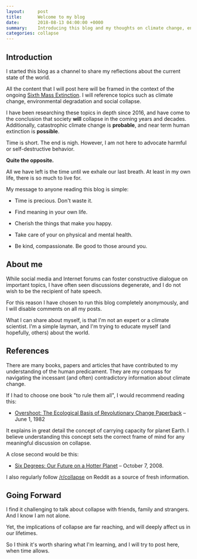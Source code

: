 ```yaml
---
layout:     post
title:      Welcome to my blog
date:       2018-08-13 04:00:00 +0000
summary:    Introducing this blog and my thoughts on climate change, environmental degradation and social collapse.
categories: collapse
---
```


## Introduction

I started this blog as a channel to share my reflections about the current state of the world.

All the content that I will post here will be framed in the context of the ongoing [Sixth Mass Extinction](https://en.wikipedia.org/wiki/Holocene_extinction). I will reference topics such as climate change, environmental degradation and social collapse.

I have been researching these topics in depth since 2016, and have come to the conclusion that society **will** collapse in the coming years and decades. Additionally, catastrophic climate change is **probable**, and near term human extinction is **possible**.

Time is short. The end is nigh. However, I am not here to advocate harmful or self-destructive behavior.

**Quite the opposite.**

All we have left is the time until we exhale our last breath. At least in my own life, there is so much to live for.

My message to anyone reading this blog is simple:

- Time is precious. Don't waste it.

- Find meaning in your own life.

- Cherish the things that make you happy.

- Take care of your on physical and mental health.

- Be kind, compassionate. Be good to those around you.

## About me

While social media and Internet forums can foster constructive dialogue on important topics, I have often seen discussions degenerate, and I do not wish to be the recipient of hate speech.

For this reason I have chosen to run this blog completely anonymously, and I will disable comments on all my posts.

What I can share about myself, is that I'm not an expert or a climate scientist. I'm a simple layman, and I'm trying to educate myself (and hopefully, others) about the world.

## References

There are many books, papers and articles that have contributed to my understanding of the human predicament. They are my compass for navigating the incessant (and often) contradictory information about climate change.

If I had to choose one book "to rule them all", I would recommend reading this:

- [Overshoot: The Ecological Basis of Revolutionary Change Paperback](https://www.amazon.com/Overshoot-Ecological-Basis-Revolutionary-Change/dp/0252009886/ref=sr_1_1?ie=UTF8&qid=1534149878&sr=8-1&keywords=Overshoot%3A+The+Ecological+Basis+of+Revolutionary+Change+Paperback) – June 1, 1982

It explains in great detail the concept of carrying capacity for planet Earth. I believe understanding this concept sets the correct frame of mind for any meaningful discussion on collapse.

A close second would be this:

- [Six Degrees: Our Future on a Hotter Planet](https://www.amazon.com/Six-Degrees-Future-Hotter-Planet/dp/1426203853/ref=sr_1_1?ie=UTF8&qid=1534180092&sr=8-1&keywords=six+degrees) – October 7, 2008.

I also regularly follow [/r/collapse](https://www.reddit.com/r/collapse/) on Reddit as a source of fresh information.

## Going Forward

I find it challenging to talk about collapse with friends, family and strangers. And I know I am not alone.

Yet, the implications of collapse are far reaching, and will deeply affect us in our lifetimes.

So I think it's worth sharing what I'm learning, and I will try to post here, when time allows.